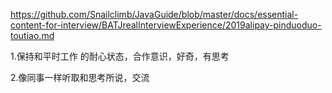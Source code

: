  https://github.com/Snailclimb/JavaGuide/blob/master/docs/essential-content-for-interview/BATJrealInterviewExperience/2019alipay-pinduoduo-toutiao.md 

1.保持和平时工作 的耐心状态，合作意识，好奇，有思考

2.像同事一样听取和思考所说，交流

